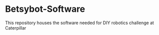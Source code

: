 # Betsybot-Software
This repository houses the software needed for DIY robotics challenge at Caterpillar
